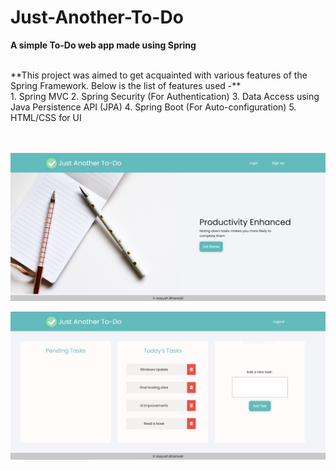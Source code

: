 # Just-Another-To-Do
**A simple To-Do web app made using Spring**

<br>
**This project was aimed to get acquainted with various features of the Spring Framework.
Below is the list of features used -**

<br>
1. Spring MVC
2. Spring Security (For Authentication)
3. Data Access using Java Persistence API (JPA)
4. Spring Boot (For Auto-configuration)
5. HTML/CSS for UI

<br>
<br>
<br>


![Home page](https://github.com/aayushBhansali/Just-Another-To-Do/blob/main/docs/screenshot1.PNG?raw=True)

![Main page](https://github.com/aayushBhansali/Just-Another-To-Do/blob/main/docs/screenshot2.PNG?raw=True)
